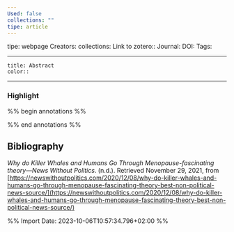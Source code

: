 ```yaml
---
Used: false
collections: ""
tipe: article
---
```

tipe: webpage
Creators: 
collections: 
Link to zotero:: 
Journal: 
DOI: 
Tags: 

---
```ad-note
title: Abstract
color:: 

```

---
### Highlight

%% begin annotations %%

%% end annotations %%

## Bibliography

_Why do Killer Whales and Humans Go Through Menopause-fascinating theory—News Without Politics_. (n.d.). Retrieved November 29, 2021, from [https://newswithoutpolitics.com/2020/12/08/why-do-killer-whales-and-humans-go-through-menopause-fascinating-theory-best-non-political-news-source/](https://newswithoutpolitics.com/2020/12/08/why-do-killer-whales-and-humans-go-through-menopause-fascinating-theory-best-non-political-news-source/)

%% Import Date: 2023-10-06T10:57:34.796+02:00 %%
